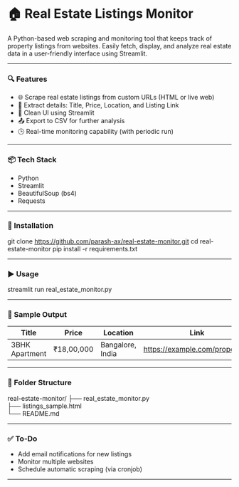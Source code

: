 # 🏠 Real Estate Listings Monitor

A Python-based web scraping and monitoring tool that keeps track of property listings from websites. Easily fetch, display, and analyze real estate data in a user-friendly interface using Streamlit.

---

### 🔍 Features

- 🌐 Scrape real estate listings from custom URLs (HTML or live web)
- 🧾 Extract details: Title, Price, Location, and Listing Link
- 🧼 Clean UI using Streamlit
- 📤 Export to CSV for further analysis
- 🕒 Real-time monitoring capability (with periodic run)

---

### 📦 Tech Stack

- Python
- Streamlit
- BeautifulSoup (bs4)
- Requests

---

### 🚀 Installation

git clone https://github.com/parash-ax/real-estate-monitor.git cd real-estate-monitor 
pip install -r requirements.txt


---

### ▶️ Usage

streamlit run real_estate_monitor.py


---

### 🧪 Sample Output

| Title           | Price        | Location         | Link                            |
|----------------|--------------|------------------|---------------------------------|
| 3BHK Apartment | ₹18,00,000   | Bangalore, India | https://example.com/property/1 |

---

### 📁 Folder Structure

real-estate-monitor/
├── real_estate_monitor.py  
├── listings_sample.html  
└── README.md

---

### ✅ To-Do

- Add email notifications for new listings  
- Monitor multiple websites  
- Schedule automatic scraping (via cronjob)

---

